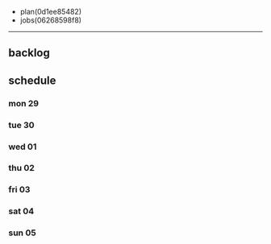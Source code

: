 
- plan(0d1ee85482)
- jobs(06268598f8)
---

## backlog
## schedule
### mon 29

### tue 30

### wed 01

### thu 02
### fri 03

### sat 04
### sun 05

